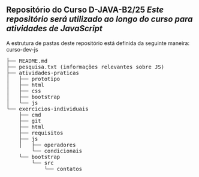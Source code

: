 **Repositório do Curso D-JAVA-B2/25**
_Este repositório será utilizado ao longo do curso para atividades de JavaScript_
---
A estrutura de pastas deste repositório está definida da seguinte maneira:
curso-dev-js  
<pre>
├── README.md  
├── pesquisa.txt (informações relevantes sobre JS)  
├── atividades-praticas  
│   ├── prototipo
│   ├── html
│   ├── css  
│   ├── bootstrap  
│   └── js  
└── exercicios-individuais  
    ├── cmd  
    ├── git  
    ├── html
    ├── requisitos
    ├── js
    │   ├── operadores
        └── condicionais
    └── bootstrap  
        └── src
            └── contatos
</pre>